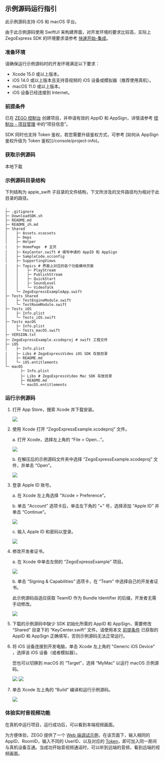 ## 示例源码运行指引


此示例源码支持 iOS 和 macOS 平台。

<Note title="说明">


由于此示例源码使用 SwiftUI 来构建界面，对开发环境的要求比较高，实际上 ZegoExpress SDK 的环境要求请参考 [快速开始-集成](https://doc-zh.zego.im/)。
</Note>

### 准备环境

请确保运行示例源码时的开发环境满足以下要求：

* Xcode 15.0 或以上版本。
* iOS 14.0 或以上版本且支持音视频的 iOS 设备或模拟器（推荐使用真机）。
* macOS 11.0 或以上版本。
* iOS 设备已经连接到 Internet。

### 前提条件

已在 [ZEGO 控制台](https://console.zego.im) 创建项目，并申请有效的 AppID 和 AppSign，详情请参考 [控制台 - 项目管理](/console/project-info) 中的“项目信息”。

<Warning title="注意">
SDK 同时也支持 Token 鉴权，若您需要升级鉴权方式，可参考 [如何从 AppSign 鉴权升级为 Token 鉴权](/console/project-info)。
</Warning>

### 获取示例源码

<Card title="示例源码" href="https://artifact-demo.zego.im/express/example/video/apple_swift/ZegoExpressDemo_apple_swift.zip">
本地下载
</Card>

### 示例源码目录结构

下列结构为 apple_swift 子目录的文件结构，下文所涉及的文件路径均为相对于此目录的路径。

```tree
.
├─ .gitignore
├─ DownloadSDK.sh
├─ README.md
├─ README_zh.md
├─ Shared
│    ├─ Assets.xcassets
│    ├─ Deps
│    ├─ Helper
│    ├─ HomePage  # 主页
│    ├─ KeyCenter.swift # 填写申请的 AppID 和 AppSign
│    ├─ SampleCode.xcconfig
│    ├─ SupportingViews
│    ├─ Topics # 界面上对应的各个功能模块页面
│    │    ├─ PlayStream
│    │    ├─ PublishStream
│    │    ├─ QuickStart
│    │    ├─ SoundLevel
│    │    └─ VideoTalk
│    └─ ZegoExpressExampleApp.swift
├─ Tests Shared
│    ├─ TestEngineModule.swift
│    └─ TestRoomModule.swift
├─ Tests iOS
│    ├─ Info.plist
│    └─ Tests_iOS.swift
├─ Tests macOS
│    ├─ Info.plist
│    └─ Tests_macOS.swift
├─ VERSION.txt
├─ ZegoExpressExample.xcodeproj # swift 工程文件
├─ iOS
│    ├─ Info.plist
│    ├─ Libs # ZegoExpressVideo iOS SDK 存放目录
│    ├─ README.md
│    └─ iOS.entitlements
└─ macOS
       ├─ Info.plist
       ├─ Libs # ZegoExpressVideo Mac SDK 存放目录
       ├─ README.md
       └─ macOS.entitlements
```

### 运行示例源码

1. 打开 App Store，搜索 Xcode 并下载安装。

   <Frame width="512" height="auto" caption=""><img src="https://doc-media.zego.im/sdk-doc/Pics/iOS/ZegoExpressEngine/Common/appstore-xcode.png" /></Frame>

2. 使用 Xcode 打开 “ZegoExpressExample.xcodeproj” 文件。

   a. 打开 Xcode，选择左上角的 “File > Open...”。

   <Frame width="512" height="auto" caption=""><img src="https://doc-media.zego.im/sdk-doc/Pics/iOS/ZegoExpressEngine/Common/xcode-open-file.png" /></Frame>

   b. 在解压后的示例源码文件夹中选择 “ZegoExpressExample.xcodeproj” 文件，并单击 “Open”。

   <Frame width="512" height="auto" caption=""><img src="https://doc-media.zego.im/sdk-doc/Pics/iOS/ZegoExpressEngine/Common/xcode-select-file-swift.png" /></Frame>

3. 登录 Apple ID 账号。

   a. 在 Xcode 左上角选择 “Xcode > Preference”。

   b. 单击 “Account” 选项卡后，单击左下角的 “+” 号，选择添加 “Apple ID” 并单击 “Continue”。

   <Frame width="512" height="auto" caption=""><img src="https://doc-media.zego.im/sdk-doc/Pics/iOS/ZegoExpressEngine/Common/xcode-account.png" /></Frame>

   c. 输入 Apple ID 和密码以登录。

   <Frame width="512" height="auto" caption=""><img src="https://doc-media.zego.im/sdk-doc/Pics/iOS/ZegoExpressEngine/Common/xcode-login-apple-id.png" /></Frame>

4. 修改开发者证书。

   a. 在 Xcode 中单击左侧的 “ZegoExpressExample” 项目。

   <Frame width="512" height="auto" caption=""><img src="https://doc-media.zego.im/sdk-doc/Pics/iOS/ZegoExpressEngine/Common/xcode-select-project-swift.png" /></Frame>

   b. 单击 “Signing & Capabilities” 选项卡，在 “Team” 中选择自己的开发者证书。

    <Note title="说明">


    此示例源码自适应获取 TeamID 作为 Bundle Identifier 的后缀，开发者无需手动修改。
    </Note>

   <Frame width="512" height="auto" caption=""><img src="https://doc-media.zego.im/sdk-doc/Pics/iOS/ZegoExpressEngine/Common/team-signing-swift.png" /></Frame>


5. 下载的示例源码中缺少 SDK 初始化所需的 AppID 和 AppSign，需要修改 “Shared” 目录下的 “KeyCenter.swift” 文件。请使用本文 [前提条件](https://doc-zh.zego.im/article/6817#1_2) 已获取的 AppID 和 AppSign 正确填写，否则示例源码无法正常运行。

6. 将 iOS 设备连接到开发电脑，单击 Xcode 左上角的 "Generic iOS Device" ，选择该 iOS 设备（或者模拟器）。

    <Note title="说明">


    您也可以切换到 macOS 的 “Target”，选择 “MyMac” 以运行 macOS 示例源码。
    </Note>

   <Frame width="512" height="auto" caption=""><img src="https://doc-media.zego.im/sdk-doc/Pics/iOS/ZegoExpressEngine/Common/xcode-select-device.png" /></Frame>

   <Frame width="512" height="auto" caption=""><img src="https://doc-media.zego.im/sdk-doc/Pics/iOS/ZegoExpressEngine/Common/xcode-select-real-device.png" /></Frame>


7. 单击 Xcode 左上角的 “Build” 编译和运行示例源码。

   <Frame width="512" height="auto" caption=""><img src="https://doc-media.zego.im/sdk-doc/Pics/iOS/ZegoExpressEngine/Common/build-and-run.png" /></Frame>

### 体验实时音视频功能

在真机中运行项目，运行成功后，可以看到本端视频画面。

为方便体验，ZEGO 提供了一个 [Web 端调试示例](https://zegodev.github.io/zego-express-webrtc-sample/assistDev/index.html)，在该页面下，输入相同的 AppID、RoomID，输入不同的 UserID、以及对应的 [Token](/console/development-assistance/temporary-token)，即可加入同一房间与真机设备互通。当成功开始音视频通话时，可以听到远端的音频，看到远端的视频画面。


<Content />
